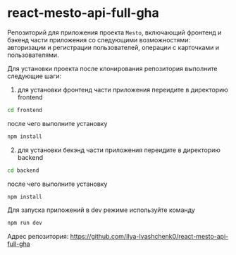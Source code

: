 # react-mesto-api-full-gha
Репозиторий для приложения проекта `Mesto`, включающий фронтенд и бэкенд части приложения со следующими возможностями: авторизации и регистрации пользователей, операции с карточками и пользователями. 

Для установки проекта после клонирования репозитория выполните следующие шаги:

1. для установки фронтенд части приложения переидите в директорию frontend
```bash
cd frontend
```

после чего выполните установку
```bash
npm install
```

2. для установки бекэнд части приложения переидите в директорию backend
```bash
cd backend
```

после чего выполните установку
```bash
npm install
```

Для запуска приложений в dev режиме используйте команду 
```bash
npm run dev
```

Адрес репозитория: https://github.com/Ilya-Ivashchenk0/react-mesto-api-full-gha
